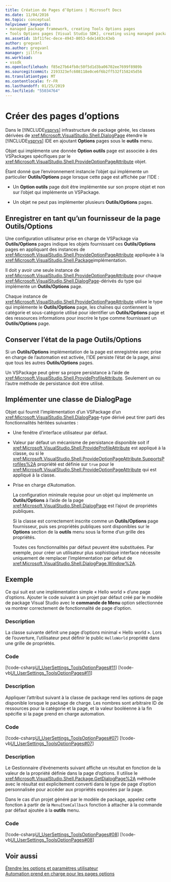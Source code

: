```yaml
---
title: Création de Pages d’Options | Microsoft Docs
ms.date: 11/04/2016
ms.topic: conceptual
helpviewer_keywords:
- managed package framework, creating Tools Options pages
- Tools Options pages [Visual Studio SDK], creating using managed package framework
ms.assetid: 1bf11fec-dece-4943-8053-6de1483c43eb
author: gregvanl
ms.author: gregvanl
manager: jillfra
ms.workload:
- vssdk
ms.openlocfilehash: f85e27b64fb8c50f5d1d3ba06702ee7699f8989b
ms.sourcegitcommit: 2193323efc608118e0ce6f6b2ff532f158245d56
ms.translationtype: MT
ms.contentlocale: fr-FR
ms.lasthandoff: 01/25/2019
ms.locfileid: "55034764"
---
```

# <a name="create-options-pages"></a>Créer des pages d’options
Dans le [!INCLUDE[vsprvs](../../code-quality/includes/vsprvs_md.md)] infrastructure de package gérée, les classes dérivées de <xref:Microsoft.VisualStudio.Shell.DialogPage> étendre le [!INCLUDE[vsprvs](../../code-quality/includes/vsprvs_md.md)] IDE en ajoutant **Options** pages sous le **outils** menu.  
  
 Objet qui implémente une donnée **Option outils** page est associée à des VSPackages spécifiques par le <xref:Microsoft.VisualStudio.Shell.ProvideOptionPageAttribute> objet.  
  
 Étant donné que l’environnement instancie l’objet qui implémente un particulier **Outils/Options** page lorsque cette page est affichée par l’IDE :  
  
-   Un **Option outils** page doit être implémentée sur son propre objet et non sur l’objet qui implémente un VSPackage.  
  
-   Un objet ne peut pas implémenter plusieurs **Outils/Options** pages.  
  
## <a name="register-as-a-tools-options-page-provider"></a>Enregistrer en tant qu’un fournisseur de la page Outils/Options  
 Une configuration utilisateur prise en charge de VSPackage via **Outils/Options** pages indique les objets fournissant ces **Outils/Options** pages en appliquant des instances de <xref:Microsoft.VisualStudio.Shell.ProvideOptionPageAttribute> appliquée à la <xref:Microsoft.VisualStudio.Shell.Package>implémentation.  
  
 Il doit y avoir une seule instance de <xref:Microsoft.VisualStudio.Shell.ProvideOptionPageAttribute> pour chaque <xref:Microsoft.VisualStudio.Shell.DialogPage>-dérivés du type qui implémente un **Outils/Options** page.  
  
 Chaque instance de <xref:Microsoft.VisualStudio.Shell.ProvideOptionPageAttribute> utilise le type qui implémente le **Outils/Options** page, les chaînes qui contiennent la catégorie et sous-catégorie utilisé pour identifier un **Outils/Options** page et des ressources informations pour inscrire le type comme fournissant un **Outils/Options** page.  
  
## <a name="persist-tools-options-page-state"></a>Conserver l’état de la page Outils/Options  
 Si un **Outils/Options** implémentation de la page est enregistrée avec prise en charge de l’automation est activée, l’IDE persiste l’état de la page, ainsi que tous les autres **Outils/Options** pages.  
  
 Un VSPackage peut gérer sa propre persistance à l’aide de <xref:Microsoft.VisualStudio.Shell.ProvideProfileAttribute>. Seulement un ou l’autre méthode de persistance doit être utilisé.  
  
## <a name="implement-dialogpage-class"></a>Implémenter une classe de DialogPage  
 Objet qui fournit l’implémentation d’un VSPackage d’un <xref:Microsoft.VisualStudio.Shell.DialogPage>-type dérivé peut tirer parti des fonctionnalités héritées suivantes :  
  
- Une fenêtre d’interface utilisateur par défaut.  
  
- Valeur par défaut un mécanisme de persistance disponible soit if <xref:Microsoft.VisualStudio.Shell.ProvideProfileAttribute> est appliqué à la classe, ou si le <xref:Microsoft.VisualStudio.Shell.ProvideOptionPageAttribute.SupportsProfiles%2A> propriété est définie sur `true` pour le <xref:Microsoft.VisualStudio.Shell.ProvideOptionPageAttribute> qui est appliqué à la classe.  
  
- Prise en charge d’Automation.  
  
  La configuration minimale requise pour un objet qui implémente un **Outils/Options** à l’aide de la page <xref:Microsoft.VisualStudio.Shell.DialogPage> est l’ajout de propriétés publiques.  
  
  Si la classe est correctement inscrite comme un **Outils/Options** page fournisseur, puis ses propriétés publiques sont disponibles sur le **Options** section de la **outils** menu sous la forme d’un grille des propriétés.  
  
  Toutes ces fonctionnalités par défaut peuvent être substituées. Par exemple, pour créer un utilisateur plus sophistiqué interface nécessite uniquement de remplacer l’implémentation par défaut de <xref:Microsoft.VisualStudio.Shell.DialogPage.Window%2A>.  
  
## <a name="example"></a>Exemple  
 Ce qui suit est une implémentation simple « Hello world » d’une page d’options. Ajouter le code suivant à un projet par défaut créé par le modèle de package Visual Studio avec le **commande de Menu** option sélectionnée va montrer correctement de fonctionnalité de page d’option.  
  
### <a name="description"></a>Description  
 La classe suivante définit une page d’options minimal « Hello world ». Lors de l’ouverture, l’utilisateur peut définir le public `HelloWorld` propriété dans une grille de propriétés.  
  
### <a name="code"></a>Code  
 [!code-csharp[UI_UserSettings_ToolsOptionPages#11](../../extensibility/internals/codesnippet/CSharp/creating-options-pages_1.cs)]
 [!code-vb[UI_UserSettings_ToolsOptionPages#11](../../extensibility/internals/codesnippet/VisualBasic/creating-options-pages_1.vb)]  
  
### <a name="description"></a>Description  
 Appliquer l’attribut suivant à la classe de package rend les options de page disponible lorsque le package de charge. Les nombres sont arbitraire ID de ressources pour la catégorie et la page, et la valeur booléenne à la fin spécifie si la page prend en charge automation.  
  
### <a name="code"></a>Code  
 [!code-csharp[UI_UserSettings_ToolsOptionPages#07](../../extensibility/internals/codesnippet/CSharp/creating-options-pages_2.cs)]
 [!code-vb[UI_UserSettings_ToolsOptionPages#07](../../extensibility/internals/codesnippet/VisualBasic/creating-options-pages_2.vb)]  
  
### <a name="description"></a>Description  
 Le Gestionnaire d’événements suivant affiche un résultat en fonction de la valeur de la propriété définie dans la page d’options. Il utilise le <xref:Microsoft.VisualStudio.Shell.Package.GetDialogPage%2A> méthode avec le résultat est explicitement converti dans le type de page d’option personnalisée pour accéder aux propriétés exposées par la page.  
  
 Dans le cas d’un projet généré par le modèle de package, appelez cette fonction à partir de la `MenuItemCallback` fonction à attacher à la commande par défaut ajoutée à la **outils** menu.  
  
### <a name="code"></a>Code  
 [!code-csharp[UI_UserSettings_ToolsOptionPages#08](../../extensibility/internals/codesnippet/CSharp/creating-options-pages_3.cs)]
 [!code-vb[UI_UserSettings_ToolsOptionPages#08](../../extensibility/internals/codesnippet/VisualBasic/creating-options-pages_3.vb)]  
  
## <a name="see-also"></a>Voir aussi  
 [Étendre les options et paramètres utilisateur](../../extensibility/extending-user-settings-and-options.md)   
 [Automation prend en charge pour les pages options](../../extensibility/internals/automation-support-for-options-pages.md)